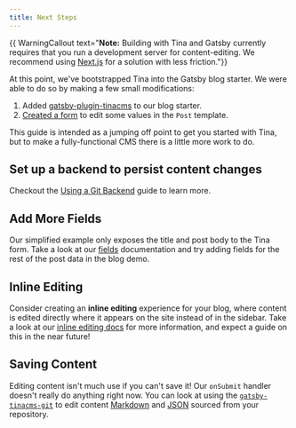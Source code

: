 ```yaml
---
title: Next Steps
---
```


{{ WarningCallout text="**Note:** Building with Tina and Gatsby currently requires that you run a development server for content-editing. We recommend using [Next.js](/docs/integrations/nextjs/) for a solution with less friction."}}

At this point, we've bootstrapped Tina into the Gatsby blog starter. We were able to do so by making a few small modifications:

1. Added [gatsby-plugin-tinacms](/guides/gatsby/adding-tina/project-setup) to our blog starter.
2. [Created a form](/guides/gatsby/adding-tina/creating-forms) to edit some values in the `Post` template.

This guide is intended as a jumping off point to get you started with Tina, but to make a fully-functional CMS there is a little more work to do.

## Set up a backend to persist content changes

Checkout the [Using a Git Backend](/guides/gatsby/git/installation) guide to learn more.

## Add More Fields

Our simplified example only exposes the title and post body to the Tina form. Take a look at our [fields](/docs/plugins/fields) documentation and try adding fields for the rest of the post data in the blog demo.

## Inline Editing

Consider creating an **inline editing** experience for your blog, where content is edited directly where it appears on the site instead of in the sidebar. Take a look at our [inline editing docs](/docs/ui/inline-editing) for more information, and expect a guide on this in the near future!

## Saving Content

Editing content isn't much use if you can't save it! Our `onSubmit` handler doesn't really do anything right now. You can look at using the [`gatsby-tinacms-git`](/guides/gatsby/git/installation) to edit content [Markdown](/guides/gatsby/git/installation) and [JSON](/guides/gatsby/git/create-json-form) sourced from your repository.
